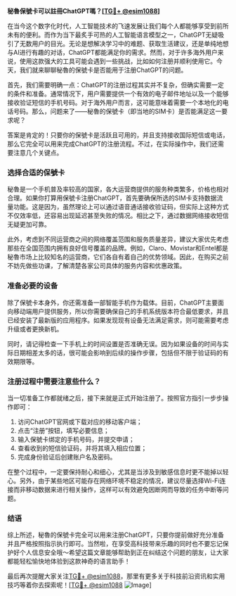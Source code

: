 **秘魯保號卡可以註冊ChatGPT嗎？[[TG💪+ @esim1088](https://t.me/s/esim1088)]**

在当今这个数字化时代，人工智能技术的飞速发展让我们每个人都能够享受到前所未有的便利。而作为当下最炙手可热的人工智能语言模型之一，ChatGPT无疑吸引了无数用户的目光。无论是想解决学习中的难题、获取生活建议，还是单纯地想与AI进行有趣的对话，ChatGPT都能满足你的需求。然而，对于许多海外用户来说，使用这款强大的工具可能会遇到一些挑战，比如如何注册并顺利使用它。今天，我们就来聊聊秘魯的保號卡是否能用于注册ChatGPT的问题。

首先，我们需要明确一点：ChatGPT的注册过程其实并不复杂，但确实需要一定的条件和准备。通常情况下，用户需要提供一个有效的电子邮件地址以及一个能够接收验证短信的手机号码。对于海外用户而言，这可能意味着需要一个本地化的电话号码。那么，问题来了——秘魯的保號卡（即当地的SIM卡）是否能满足这一要求呢？

答案是肯定的！只要你的保號卡是活跃且可用的，并且支持接收国际短信或电话，那么它完全可以用来完成ChatGPT的注册流程。不过，在实际操作中，我们还需要注意几个关键点。

### 选择合适的保號卡

秘魯是一个手机普及率较高的国家，各大运营商提供的服务种类繁多，价格也相对合理。如果你打算用保號卡注册ChatGPT，首先要确保所选的SIM卡支持数据流量功能。这是因为，虽然理论上可以通过语音通话接收验证码，但实际上这种方式不仅效率低，还容易出现延迟甚至失败的情况。相比之下，通过数据网络接收短信无疑更加可靠。

此外，考虑到不同运营商之间的网络覆盖范围和服务质量差异，建议大家优先考虑那些在全国范围内拥有良好信号覆盖的品牌。例如，Claro、Movistar和Entel都是秘魯市场上比较知名的运营商，它们各自有着自己的优势领域。因此，在购买之前不妨先做些功课，了解清楚各家公司具体的服务内容和优惠政策。

### 准备必要的设备

除了保號卡本身外，你还需准备一部智能手机作为载体。目前，ChatGPT主要面向移动端用户提供服务，所以你需要确保自己的手机系统版本符合最低要求，并且已经安装了最新版的应用程序。如果发现现有设备无法满足需求，则可能需要考虑升级或者更换新机。

同时，请记得检查一下手机上的时间设置是否准确无误。因为如果设备的时间与实际日期相差太多的话，很可能会影响到后续的操作步骤，包括但不限于验证码的有效期限等。

### 注册过程中需要注意些什么？

当一切准备工作都就绪之后，接下来就是正式开始注册了。按照官方指引一步步操作即可：

1. 访问ChatGPT官网或下载对应的移动客户端；
2. 点击“注册”按钮，填写必要信息；
3. 输入保號卡绑定的手机号码，并提交申请；
4. 查看收到的短信验证码，并将其填入相应位置；
5. 完成身份验证后创建账户名及密码。

在整个过程中，一定要保持耐心和细心，尤其是当涉及到敏感信息时更不能掉以轻心。另外，由于某些地区可能存在网络环境不稳定的情况，建议尽量选择Wi-Fi连接而非移动数据来进行相关操作，这样可以有效避免因断网而导致的任务中断等问题。

### 结语

综上所述，秘魯的保號卡完全可以用来注册ChatGPT，只要你提前做好充分准备并且严格按照指示执行即可。当然啦，在享受高科技带来乐趣的同时也不要忘记保护好个人信息安全哦～希望这篇文章能够帮助到正在纠结这个问题的朋友，让大家都能轻松愉快地体验到这款神奇的语言助手！

最后再次提醒大家关注[TG💪+ @esim1088](https://t.me/s/esim1088)，那里有更多关于科技前沿资讯和实用技巧等着你去探索呢！[[TG💪+ @esim1088](https://t.me/s/esim1088) ![Image](https://i.postimg.cc/4NQfJmqS/Snipaste-2025-05-13-00-14-12.png)]